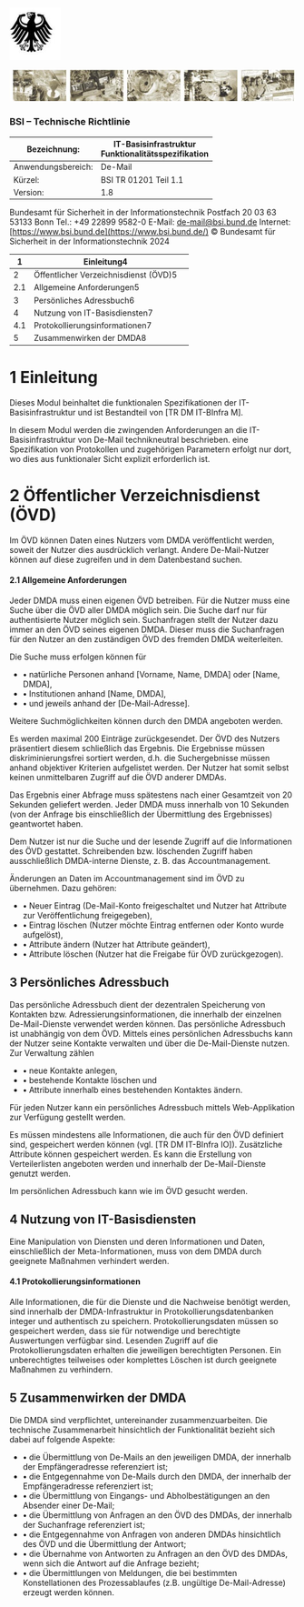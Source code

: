 ![](_page_0_Picture_0.jpeg)

![](_page_0_Picture_2.jpeg)

### BSI – Technische Richtlinie

| Bezeichnung:       | IT-Basisinfrastruktur<br>Funktionalitätsspezifikation |
|--------------------|-------------------------------------------------------|
| Anwendungsbereich: | De-Mail                                               |
| Kürzel:            | BSI TR 01201 Teil 1.1                                 |
| Version:           | 1.8                                                   |

Bundesamt für Sicherheit in der Informationstechnik Postfach 20 03 63 53133 Bonn Tel.: +49 22899 9582-0 E-Mail: [de-mail@bsi.bund.de](mailto:de-mail@bsi.bund.de) Internet: [https://www.bsi.bund.de](https://www.bsi.bund.de/) © Bundesamt für Sicherheit in der Informationstechnik 2024

| 1   | Einleitung4                           |  |
|-----|---------------------------------------|--|
| 2   | Öffentlicher Verzeichnisdienst (ÖVD)5 |  |
| 2.1 | Allgemeine Anforderungen5             |  |
| 3   | Persönliches Adressbuch6              |  |
| 4   | Nutzung von IT-Basisdiensten7         |  |
| 4.1 | Protokollierungsinformationen7        |  |
| 5   | Zusammenwirken der DMDA8              |  |

# <span id="page-3-0"></span>**1 Einleitung**

Dieses Modul beinhaltet die funktionalen Spezifikationen der IT-Basisinfrastruktur und ist Bestandteil von [TR DM IT-BInfra M].

In diesem Modul werden die zwingenden Anforderungen an die IT-Basisinfrastruktur von De-Mail technikneutral beschrieben. eine Spezifikation von Protokollen und zugehörigen Parametern erfolgt nur dort, wo dies aus funktionaler Sicht explizit erforderlich ist.

# <span id="page-4-0"></span>**2 Öffentlicher Verzeichnisdienst (ÖVD)**

Im ÖVD können Daten eines Nutzers vom DMDA veröffentlicht werden, soweit der Nutzer dies ausdrücklich verlangt. Andere De-Mail-Nutzer können auf diese zugreifen und in dem Datenbestand suchen.

#### **2.1 Allgemeine Anforderungen**

Jeder DMDA muss einen eigenen ÖVD betreiben. Für die Nutzer muss eine Suche über die ÖVD aller DMDA möglich sein. Die Suche darf nur für authentisierte Nutzer möglich sein. Suchanfragen stellt der Nutzer dazu immer an den ÖVD seines eigenen DMDA. Dieser muss die Suchanfragen für den Nutzer an den zuständigen ÖVD des fremden DMDA weiterleiten.

Die Suche muss erfolgen können für

- **•** natürliche Personen anhand [Vorname, Name, DMDA] oder [Name, DMDA],
- **•** Institutionen anhand [Name, DMDA],
- **•** und jeweils anhand der [De-Mail-Adresse].

Weitere Suchmöglichkeiten können durch den DMDA angeboten werden.

Es werden maximal 200 Einträge zurückgesendet. Der ÖVD des Nutzers präsentiert diesem schließlich das Ergebnis. Die Ergebnisse müssen diskriminierungsfrei sortiert werden, d.h. die Suchergebnisse müssen anhand objektiver Kriterien aufgelistet werden. Der Nutzer hat somit selbst keinen unmittelbaren Zugriff auf die ÖVD anderer DMDAs.

Das Ergebnis einer Abfrage muss spätestens nach einer Gesamtzeit von 20 Sekunden geliefert werden. Jeder DMDA muss innerhalb von 10 Sekunden (von der Anfrage bis einschließlich der Übermittlung des Ergebnisses) geantwortet haben.

Dem Nutzer ist nur die Suche und der lesende Zugriff auf die Informationen des ÖVD gestattet. Schreibenden bzw. löschenden Zugriff haben ausschließlich DMDA-interne Dienste, z. B. das Accountmanagement.

Änderungen an Daten im Accountmanagement sind im ÖVD zu übernehmen. Dazu gehören:

- **•** Neuer Eintrag (De-Mail-Konto freigeschaltet und Nutzer hat Attribute zur Veröffentlichung freigegeben),
- **•** Eintrag löschen (Nutzer möchte Eintrag entfernen oder Konto wurde aufgelöst),
- **•** Attribute ändern (Nutzer hat Attribute geändert),
- **•** Attribute löschen (Nutzer hat die Freigabe für ÖVD zurückgezogen).

## <span id="page-5-0"></span>**3 Persönliches Adressbuch**

Das persönliche Adressbuch dient der dezentralen Speicherung von Kontakten bzw. Adressierungsinformationen, die innerhalb der einzelnen De-Mail-Dienste verwendet werden können. Das persönliche Adressbuch ist unabhängig von dem ÖVD. Mittels eines persönlichen Adressbuchs kann der Nutzer seine Kontakte verwalten und über die De-Mail-Dienste nutzen. Zur Verwaltung zählen

- **•** neue Kontakte anlegen,
- **•** bestehende Kontakte löschen und
- **•** Attribute innerhalb eines bestehenden Kontaktes ändern.

Für jeden Nutzer kann ein persönliches Adressbuch mittels Web-Applikation zur Verfügung gestellt werden.

Es müssen mindestens alle Informationen, die auch für den ÖVD definiert sind, gespeichert werden können (vgl. [TR DM IT-BInfra IO]). Zusätzliche Attribute können gespeichert werden. Es kann die Erstellung von Verteilerlisten angeboten werden und innerhalb der De-Mail-Dienste genutzt werden.

Im persönlichen Adressbuch kann wie im ÖVD gesucht werden.

## <span id="page-6-0"></span>**4 Nutzung von IT-Basisdiensten**

Eine Manipulation von Diensten und deren Informationen und Daten, einschließlich der Meta-Informationen, muss von dem DMDA durch geeignete Maßnahmen verhindert werden.

#### **4.1 Protokollierungsinformationen**

Alle Informationen, die für die Dienste und die Nachweise benötigt werden, sind innerhalb der DMDA-Infrastruktur in Protokollierungsdatenbanken integer und authentisch zu speichern. Protokollierungsdaten müssen so gespeichert werden, dass sie für notwendige und berechtigte Auswertungen verfügbar sind. Lesenden Zugriff auf die Protokollierungsdaten erhalten die jeweiligen berechtigten Personen. Ein unberechtigtes teilweises oder komplettes Löschen ist durch geeignete Maßnahmen zu verhindern.

## <span id="page-7-0"></span>**5 Zusammenwirken der DMDA**

Die DMDA sind verpflichtet, untereinander zusammenzuarbeiten. Die technische Zusammenarbeit hinsichtlich der Funktionalität bezieht sich dabei auf folgende Aspekte:

- **•** die Übermittlung von De-Mails an den jeweiligen DMDA, der innerhalb der Empfängeradresse referenziert ist;
- **•** die Entgegennahme von De-Mails durch den DMDA, der innerhalb der Empfängeradresse referenziert ist;
- **•** die Übermittlung von Eingangs- und Abholbestätigungen an den Absender einer De-Mail;
- **•** die Übermittlung von Anfragen an den ÖVD des DMDAs, der innerhalb der Suchanfrage referenziert ist;
- **•** die Entgegennahme von Anfragen von anderen DMDAs hinsichtlich des ÖVD und die Übermittlung der Antwort;
- **•** die Übernahme von Antworten zu Anfragen an den ÖVD des DMDAs, wenn sich die Antwort auf die Anfrage bezieht;
- **•** die Übermittlungen von Meldungen, die bei bestimmten Konstellationen des Prozessablaufes (z.B. ungültige De-Mail-Adresse) erzeugt werden können.